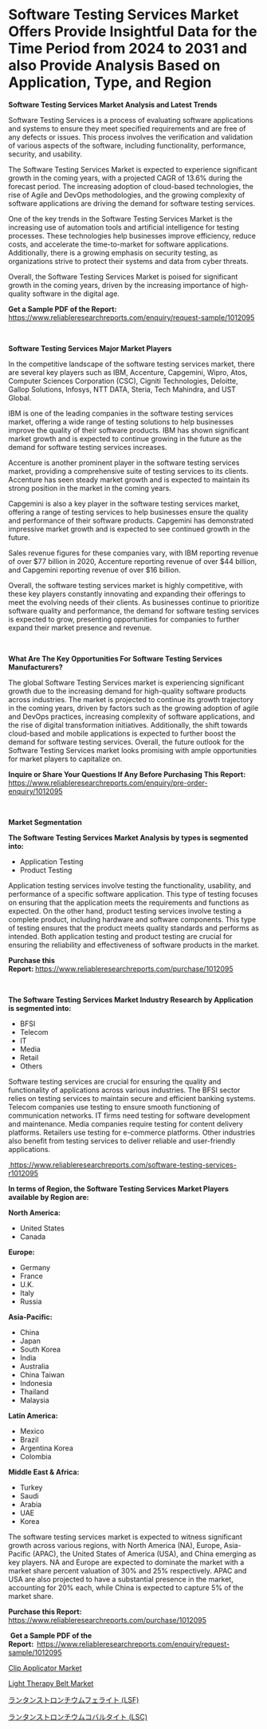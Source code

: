 <p><h1>Software Testing Services Market Offers Provide Insightful Data for the Time Period from 2024 to 2031 and also Provide Analysis Based on Application, Type, and Region</h1></p><p><strong>Software Testing Services Market Analysis and Latest Trends</strong></p>
<p><p>Software Testing Services is a process of evaluating software applications and systems to ensure they meet specified requirements and are free of any defects or issues. This process involves the verification and validation of various aspects of the software, including functionality, performance, security, and usability.</p><p>The Software Testing Services Market is expected to experience significant growth in the coming years, with a projected CAGR of 13.6% during the forecast period. The increasing adoption of cloud-based technologies, the rise of Agile and DevOps methodologies, and the growing complexity of software applications are driving the demand for software testing services.</p><p>One of the key trends in the Software Testing Services Market is the increasing use of automation tools and artificial intelligence for testing processes. These technologies help businesses improve efficiency, reduce costs, and accelerate the time-to-market for software applications. Additionally, there is a growing emphasis on security testing, as organizations strive to protect their systems and data from cyber threats.</p><p>Overall, the Software Testing Services Market is poised for significant growth in the coming years, driven by the increasing importance of high-quality software in the digital age.</p></p>
<p><strong>Get a Sample PDF of the Report:&nbsp;</strong> <a href="https://www.reliableresearchreports.com/enquiry/request-sample/1012095">https://www.reliableresearchreports.com/enquiry/request-sample/1012095</a></p>
<p>&nbsp;</p>
<p><strong>Software Testing Services Major Market Players</strong></p>
<p><p>In the competitive landscape of the software testing services market, there are several key players such as IBM, Accenture, Capgemini, Wipro, Atos, Computer Sciences Corporation (CSC), Cigniti Technologies, Deloitte, Gallop Solutions, Infosys, NTT DATA, Steria, Tech Mahindra, and UST Global.</p><p>IBM is one of the leading companies in the software testing services market, offering a wide range of testing solutions to help businesses improve the quality of their software products. IBM has shown significant market growth and is expected to continue growing in the future as the demand for software testing services increases.</p><p>Accenture is another prominent player in the software testing services market, providing a comprehensive suite of testing services to its clients. Accenture has seen steady market growth and is expected to maintain its strong position in the market in the coming years.</p><p>Capgemini is also a key player in the software testing services market, offering a range of testing services to help businesses ensure the quality and performance of their software products. Capgemini has demonstrated impressive market growth and is expected to see continued growth in the future.</p><p>Sales revenue figures for these companies vary, with IBM reporting revenue of over $77 billion in 2020, Accenture reporting revenue of over $44 billion, and Capgemini reporting revenue of over $16 billion.</p><p>Overall, the software testing services market is highly competitive, with these key players constantly innovating and expanding their offerings to meet the evolving needs of their clients. As businesses continue to prioritize software quality and performance, the demand for software testing services is expected to grow, presenting opportunities for companies to further expand their market presence and revenue.</p></p>
<p>&nbsp;</p>
<p><strong>What Are The Key Opportunities For Software Testing Services Manufacturers?</strong></p>
<p><p>The global Software Testing Services market is experiencing significant growth due to the increasing demand for high-quality software products across industries. The market is projected to continue its growth trajectory in the coming years, driven by factors such as the growing adoption of agile and DevOps practices, increasing complexity of software applications, and the rise of digital transformation initiatives. Additionally, the shift towards cloud-based and mobile applications is expected to further boost the demand for software testing services. Overall, the future outlook for the Software Testing Services market looks promising with ample opportunities for market players to capitalize on.</p></p>
<p><strong>Inquire or Share Your Questions If Any Before Purchasing This Report:</strong> <a href="https://www.reliableresearchreports.com/enquiry/pre-order-enquiry/1012095">https://www.reliableresearchreports.com/enquiry/pre-order-enquiry/1012095</a></p>
<p>&nbsp;</p>
<p><strong>Market Segmentation</strong></p>
<p><strong>The Software Testing Services Market Analysis by types is segmented into:</strong></p>
<p><ul><li>Application Testing</li><li>Product Testing</li></ul></p>
<p><p>Application testing services involve testing the functionality, usability, and performance of a specific software application. This type of testing focuses on ensuring that the application meets the requirements and functions as expected. On the other hand, product testing services involve testing a complete product, including hardware and software components. This type of testing ensures that the product meets quality standards and performs as intended. Both application testing and product testing are crucial for ensuring the reliability and effectiveness of software products in the market.</p></p>
<p><strong>Purchase this Report:&nbsp;</strong><a href="https://www.reliableresearchreports.com/purchase/1012095">https://www.reliableresearchreports.com/purchase/1012095</a></p>
<p>&nbsp;</p>
<p><strong>The Software Testing Services Market Industry Research by Application is segmented into:</strong></p>
<p><ul><li>BFSI</li><li>Telecom</li><li>IT</li><li>Media</li><li>Retail</li><li>Others</li></ul></p>
<p><p>Software testing services are crucial for ensuring the quality and functionality of applications across various industries. The BFSI sector relies on testing services to maintain secure and efficient banking systems. Telecom companies use testing to ensure smooth functioning of communication networks. IT firms need testing for software development and maintenance. Media companies require testing for content delivery platforms. Retailers use testing for e-commerce platforms. Other industries also benefit from testing services to deliver reliable and user-friendly applications.</p></p>
<p><a href="https://www.reliableresearchreports.com/software-testing-services-r1012095">&nbsp;https://www.reliableresearchreports.com/software-testing-services-r1012095</a></p>
<p><strong>In terms of Region, the Software Testing Services Market Players available by Region are:</strong></p>
<p>
    <p> <strong> North America: </strong>
        <ul>
            <li>United States</li>
            <li>Canada</li>
        </ul>
        </p> 
    <p> <strong> Europe: </strong>
        <ul>
            <li>Germany</li>
            <li>France</li>
            <li>U.K.</li>
            <li>Italy</li>
            <li>Russia</li>
        </ul>
        </p> 
    <p> <strong> Asia-Pacific: </strong>
        <ul>
            <li>China</li>
            <li>Japan</li>
            <li>South Korea</li>
            <li>India</li>
            <li>Australia</li>
            <li>China Taiwan</li>
            <li>Indonesia</li>
            <li>Thailand</li>
            <li>Malaysia</li>
        </ul>
        </p> 
    <p> <strong> Latin America: </strong>
        <ul>
            <li>Mexico</li>
            <li>Brazil</li>
            <li>Argentina Korea</li>
            <li>Colombia</li>
        </ul>
        </p> 
    <p> <strong> Middle East & Africa: </strong>
        <ul>
            <li>Turkey</li>
            <li>Saudi</li>
            <li>Arabia</li>
            <li>UAE</li>
            <li>Korea</li>
        </ul>
    </p>
    </p>
<p><p>The software testing services market is expected to witness significant growth across various regions, with North America (NA), Europe, Asia-Pacific (APAC), the United States of America (USA), and China emerging as key players. NA and Europe are expected to dominate the market with a market share percent valuation of 30% and 25% respectively. APAC and USA are also projected to have a substantial presence in the market, accounting for 20% each, while China is expected to capture 5% of the market share.</p></p>
<p><strong>Purchase this Report: </strong><a href="https://www.reliableresearchreports.com/purchase/1012095">https://www.reliableresearchreports.com/purchase/1012095</a></p>
<p>&nbsp;<strong>Get a Sample PDF of the Report:&nbsp;&nbsp;</strong><a href="https://www.reliableresearchreports.com/enquiry/request-sample/1012095">https://www.reliableresearchreports.com/enquiry/request-sample/1012095</a></p>
<p><strong></strong></p>
<p><p><a href="https://github.com/labibmmn112/Market-Research-Report-List-1/blob/main/clip-applicator-market.md">Clip Applicator Market</a></p><p><a href="https://github.com/gladysalidde/Market-Research-Report-List-1/blob/main/light-therapy-belt-market.md">Light Therapy Belt Market</a></p><p><a href="https://github.com/mm14022023/Market-Research-Report-List-2/blob/main/6495430173153.md">ランタンストロンチウムフェライト (LSF)</a></p><p><a href="https://github.com/NikitaBruen/Market-Research-Report-List-1/blob/main/9969069173154.md">ランタンストロンチウムコバルタイト (LSC)</a></p></p>